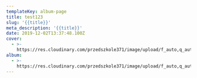 ```yaml
---
templateKey: album-page
title: test123
slug: '{{title}}'
meta_description: '{{title}}'
date: 2019-12-02T13:37:48.100Z
cover:
  - >-
    https://res.cloudinary.com/przedszkole371/image/upload/f_auto,q_auto/c_fill,w_1200/v1572197875/sample.jpg
album:
  - >-
    https://res.cloudinary.com/przedszkole371/image/upload/f_auto,q_auto/c_fill,w_1200/v1572197875/sample.jpg
---
```


